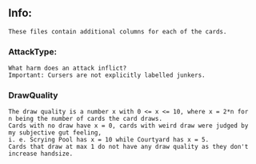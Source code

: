 ## Info:
    These files contain additional columns for each of the cards.
### AttackType:
    What harm does an attack inflict?
    Important: Cursers are not explicitly labelled junkers.
### DrawQuality
    The draw quality is a number x with 0 <= x <= 10, where x = 2*n for
    n being the number of cards the card draws.
    Cards with no draw have x = 0, cards with weird draw were judged by
    my subjective gut feeling,
    i. e. Scrying Pool has x = 10 while Courtyard has x = 5.
    Cards that draw at max 1 do not have any draw quality as they don't increase handsize.